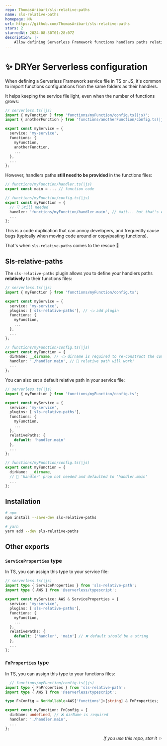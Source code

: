 ```yaml
---
repo: ThomasAribart/sls-relative-paths
name: sls-relative-paths
homepage: NA
url: https://github.com/ThomasAribart/sls-relative-paths
stars: 2
starredAt: 2024-08-30T01:28:07Z
description: |-
    Allow defining Serverless Framework functions handlers paths relatively
---
```


# ✨ DRYer Serverless configuration

When defining a Serverless Framework service file in TS or JS, it's common to import functions configurations from the same folders as their handlers.

It helps keeping the service file light, even when the number of functions grows:

```typescript
// serverless.ts(|js)
import { myFunction } from 'functions/myFunction/config.ts(|js)';
import { anotherFunction } from 'functions/anotherFunction/config.ts(|js)';

export const myService = {
  service: 'my-service',
  functions: {
    myFunction,
    anotherFunction,
    ...
  },
  ...
};
```

However, handlers paths **still need to be provided** in the functions files:

```typescript
// functions/myFunction/handler.ts(|js)
export const main = ... // function code
```

```typescript
// functions/myFunction/config.ts(|js)
export const myFunction = {
  // 👇 Still needed
  handler: 'functions/myFunction/handler.main', // Wait... but that's where I am 😭
  ...
};
```

This is a code duplication that can annoy developers, and frequently cause bugs (typically when moving code around or copy/pasting functions).

That's when `sls-relative-paths` comes to the rescue 💪

## Sls-relative-paths

The `sls-relative-paths` plugin allows you to define your handlers paths **relatively** to their functions files:

```typescript
// serverless.ts(|js)
import { myFunction } from 'functions/myFunction/config.ts';

export const myService = {
  service: 'my-service',
  plugins: ['sls-relative-paths'], // 👈 add plugin
  functions: {
    myFunction,
    ...
  },
  ...
};
```

```typescript
// functions/myFunction/config.ts(|js)
export const myFunction = {
  dirName: __dirname, // 👈 dirname is required to re-construct the complete path
  handler: './handler.main', // 🎉 relative path will work!
  ...
};
```

You can also set a default relative path in your service file:

```typescript
// serverless.ts(|js)
import { myFunction } from 'functions/myFunction/config.ts';

export const myService = {
  service: 'my-service',
  plugins: ['sls-relative-paths'],
  functions: {
    myFunction,
    ...
  },
  relativePaths: {
    default: 'handler.main'
  },
  ...
};
```

```typescript
// functions/myFunction/config.ts(|js)
export const myFunction = {
  dirName: __dirname,
  // 🙌 'handler' prop not needed and defaulted to 'handler.main'
  ...
};
```

## Installation

```bash
# npm
npm install --save-dev sls-relative-paths

# yarn
yarn add --dev sls-relative-paths
```

## Other exports

### `ServiceProperties` type

In TS, you can assign this type to your service file:

```typescript
// serverless.ts(|js)
import type { ServiceProperties } from 'sls-relative-path';
import type { AWS } from '@serverless/typescript';

export const myService: AWS & ServiceProperties = {
  service: 'my-service',
  plugins: ['sls-relative-paths'],
  functions: {
    myFunction,
    ...
  },
  relativePaths: {
    default: ['handler', 'main'] // ❌ default should be a string
  },
  ...
};
```

### `FnProperties` type

In TS, you can assign this type to your functions files:

```typescript
  // functions/myFunction/config.ts(|js)
import type { FnProperties } from 'sls-relative-path';
import type { AWS } from '@serverless/typescript';

type FnConfig = NonNullable<AWS['functions']>[string] & FnProperties;

export const myFunction: FnConfig = {
  dirName: undefined, // ❌ dirName is required
  handler: './handler.main',
  ...
};
```

<p align="right">
  <i>If you use this repo, star it ✨</i>
</p>

